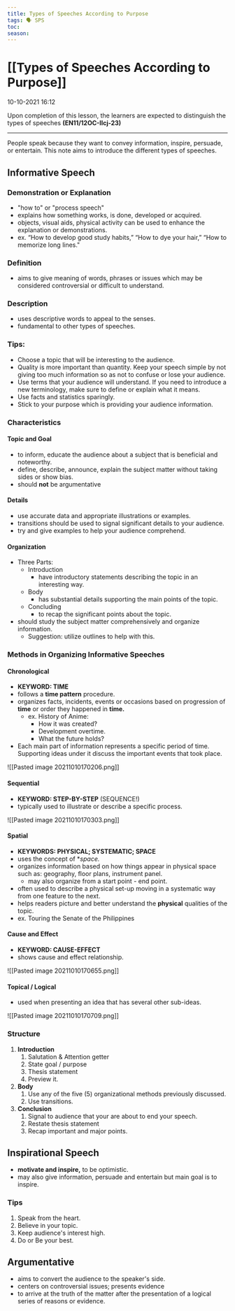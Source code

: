 ```yaml
---
title: Types of Speeches According to Purpose
tags: 🗣️ SPS
toc: 
season: 
---
```


# [[Types of Speeches According to Purpose]]
10-10-2021 16:12

Upon completion of this lesson, the learners are expected to distinguish the types of speeches **(EN11/12OC-IIcj-23)**

---

People speak because they want to convey information, inspire, persuade, or entertain. This note aims to introduce the different types of speeches.

## Informative Speech 
### Demonstration or Explanation
- "how to" or "process speech"
- explains how something works, is done, developed or acquired.
- objects, visual aids, physical activity can be used to enhance the explanation or demonstrations.
- ex. “How to develop good study habits,” “How to dye your hair,” “How to memorize long lines."

### Definition
- aims to give meaning of words, phrases or issues which may be considered controversial or difficult to understand.

### Description
- uses descriptive words to appeal to the senses.
- fundamental to other types of speeches. 

### Tips:
- Choose a topic that will be interesting to the audience.  
- Quality is more important than quantity. Keep your speech simple by not giving too much information so as not to confuse or lose your audience. 
- Use terms that your audience will understand. If you need to introduce a new terminology, make sure to define or explain what it means. 
- Use facts and statistics sparingly.
- Stick to your purpose which is providing your audience information.

### Characteristics
#### Topic and Goal
- to inform, educate the audience about a subject that is beneficial and noteworthy.
- define, describe, announce, explain the subject matter without taking sides or show bias.
- should **not** be argumentative

#### Details
- use accurate data and appropriate illustrations or examples.
- transitions should be used to signal significant details to your audience.
- try and give examples to help your audience comprehend.

#### Organization
- Three Parts:
	- Introduction
		- have introductory statements describing the topic in an interesting way.
	- Body
		- has substantial details supporting the main points of the topic.
	- Concluding
		- to recap the significant points about the topic.
- should study the subject matter comprehensively and organize information. 
	- Suggestion: utilize outlines to help with this.

### Methods in Organizing Informative Speeches
#### Chronological
- **KEYWORD: TIME**
- follows a **time pattern** procedure.
- organizes facts, incidents, events or occasions based on progression of **time** or order they happened in **time.**
	- ex. History of Anime:
		- How it was created?
		- Development overtime.
		- What the future holds?
- Each main part of information represents a specific period of time. Supporting ideas under it discuss the important events that took place.

![[Pasted image 20211010170206.png]]

#### Sequential
- **KEYWORD: STEP-BY-STEP** (SEQUENCE!)
- typically used to illustrate or describe a specific process.

![[Pasted image 20211010170303.png]]

#### Spatial
- **KEYWORDS: PHYSICAL; SYSTEMATIC; SPACE**
- uses the concept of **space.*
- organizes information based on how things appear in physical space such as: geography, floor plans, instrument panel.
	- may also organize from a start point - end point.
- often used to describe a physical set-up moving in a systematic way from one feature to the next.
- helps readers picture and better understand the **physical** qualities of the topic.
- ex. Touring the Senate of the Philippines

#### Cause and Effect
- **KEYWORD: CAUSE-EFFECT**
- shows cause and effect relationship.

![[Pasted image 20211010170655.png]]

#### Topical / Logical
- used when presenting an idea that has several other sub-ideas.

![[Pasted image 20211010170709.png]]

### Structure

1. **Introduction**
	1. Salutation & Attention getter
	2. State goal / purpose
	3. Thesis statement
	4. Preview it.
2. **Body**
	1. Use any of the five (5) organizational methods previously discussed.
	2. Use transitions.
3. **Conclusion**
	1. Signal to audience that your are about to end your speech.
	2. Restate thesis statement
	3. Recap important and major points.

## Inspirational Speech
- **motivate and inspire,** to be optimistic.
- may also give information, persuade and entertain but main goal is to inspire.

### Tips
1. Speak from the heart.
2. Believe in your topic.
3. Keep audience's interest high.
4. Do or Be your best.

## Argumentative
- aims to convert the audience to the speaker's side.
- centers on controversial issues; presents evidence
- to arrive at the truth of the matter after the presentation of a logical series of reasons or evidence.






































